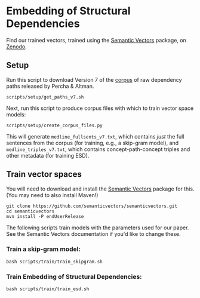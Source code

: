 # Embedding of Structural Dependencies


Find our trained vectors, trained using the [Semantic Vectors](https://github.com/semanticvectors/semanticvectors) package, on [Zenodo](https://zenodo.org/record/3832324). 

## Setup

Run this script to download Version 7 of the [corpus](https://zenodo.org/record/3459420#.XxDtIZNKiRs) of raw dependency paths released by Percha & Altman. 

```
scripts/setup/get_paths_v7.sh
```

Next, run this script to produce corpus files with which to train vector space models:

```
scripts/setup/create_corpus_files.py
```

This will generate `medline_fullsents_v7.txt`, which contains *just* the full sentences from the corpus (for training, e.g., a skip-gram model), and `medline_triples_v7.txt`, which contains concept-path-concept triples and other metadata (for training ESD). 

## Train vector spaces

You will need to download and install the [Semantic Vectors](https://github.com/semanticvectors/semanticvectors) package for this. 
(You may need to also install Maven!)

```
git clone https://github.com/semanticvectors/semanticvectors.git
cd semanticvectors
mvn install -P endUserRelease
```

The following scripts train models with the parameters used for our paper. See the Semantic Vectors documentation if you'd like to change these.

### Train a skip-gram model:

```
bash scripts/train/train_skipgram.sh
```

### Train Embedding of Structural Dependencies:

```
bash scripts/train/train_esd.sh
```
